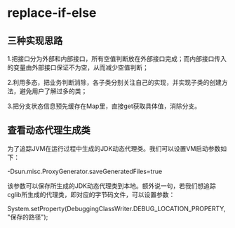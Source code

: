 # replace-if-else
## 三种实现思路
1.把接口分为外部和内部接口，所有空值判断放在外部接口完成；而内部接口传入的变量由外部接口保证不为空，从而减少空值判断；

2.利用多态，把业务判断消除，各子类分别关注自己的实现，并实现子类的创建方法，避免用户了解过多的类；

3.把分支状态信息预先缓存在Map里，直接get获取具体值，消除分支。

## 查看动态代理生成类
为了追踪JVM在运行过程中生成的JDK动态代理类。我们可以设置VM启动参数如下：

-Dsun.misc.ProxyGenerator.saveGeneratedFiles=true

该参数可以保存所生成的JDK动态代理类到本地。额外说一句，若我们想追踪cglib所生成的代理类，即对应的字节码文件，可以设置参数：

System.setProperty(DebuggingClassWriter.DEBUG_LOCATION_PROPERTY, "保存的路径");
